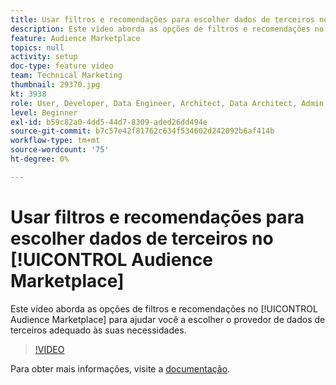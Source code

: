 ```yaml
---
title: Usar filtros e recomendações para escolher dados de terceiros no Audience Marketplace
description: Este vídeo aborda as opções de filtros e recomendações no Audience Marketplace para ajudar você a escolher o provedor de dados de terceiros certo para suas necessidades.
feature: Audience Marketplace
topics: null
activity: setup
doc-type: feature video
team: Technical Marketing
thumbnail: 29370.jpg
kt: 3938
role: User, Developer, Data Engineer, Architect, Data Architect, Admin, Leader
level: Beginner
exl-id: b59c82a0-4dd5-44d7-8309-aded26dd494e
source-git-commit: b7c57e42f81762c634f534602d242092b6af414b
workflow-type: tm+mt
source-wordcount: '75'
ht-degree: 0%

---
```


# Usar filtros e recomendações para escolher dados de terceiros no [!UICONTROL Audience Marketplace]

Este vídeo aborda as opções de filtros e recomendações no [!UICONTROL Audience Marketplace] para ajudar você a escolher o provedor de dados de terceiros adequado às suas necessidades.

>[!VIDEO](https://video.tv.adobe.com/v/29370/?quality=12)

Para obter mais informações, visite a [documentação](https://experienceleague.adobe.com/docs/audience-manager/user-guide/features/audience-marketplace/audience-marketplace-for-data-buyers/marketplace-data-buyers.html).
